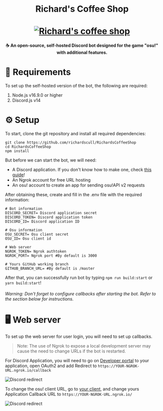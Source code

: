  <h1 align="center">Richard's Coffee Shop</h1>
<h1 align="center">
  <a href="https://www.pixiv.net/en/artworks/69208923"><img src="https://i.imgur.com/QuybZXU.png" alt="Richard's coffee shop"></a>
  
</h1>
<h4 align="center">☕ An open-source, self-hosted Discord bot designed for the game "osu!" with additional features.<h4>

# 🔧 Requirements
To set up the self-hosted version of the bot, the following are required:
1. Node.js v16.9.0 or higher
2. Discord.js v14

# ⚙️ Setup
To start, clone the git repository and install all required dependencies:
```shell
git clone https://github.com/richardscull/RichardsCoffeeShop
cd RichardsCoffeeShop
npm install
```

But before we can start the bot, we will need:
- A Discord application. If you don't know how to make one, check [this guide](https://discordjs.guide/preparations/setting-up-a-bot-application.html)!
- An Ngrok account for free URL hosting
- An osu! account to create an app for sending osu!API v2 requests

After obtaining these, create and fill in the .env file with the required information: 
```env
# Bot information
DISCORD_SECRET= Discord application secret
DISCORD_TOKEN= Discord application token
DISCORD_ID= Discord application ID

# Osu information
OSU_SECRET= Osu client secret
OSU_ID= Osu client id

# Web server
NGROK_TOKEN= Ngrok authtoken
NGROK_PORT= Ngrok port #By default is 3000

# Yours GitHub working branch
GITHUB_BRANCH_URL= #By default is /master
```

After that, you can successfully run bot by typing ```npm run build:start``` or ```yarn build:start```!
###### Warning: Don't forget to configure callbacks after starting the bot. Refer to the section below for instructions.

# 🖥️ Web server
To set up the web server for user login, you will need to set up callbacks.
> Note: The use of Ngrok to expose a local development server may cause the need to change URLs if the bot is restarted.

For Discord Application, you will need to go on [Developer portal](https://discord.com/developers/applications) to your application, open OAuth2 and add Redirect to ```https://YOUR-NGROK-URL.ngrok.io/callback```

![Discord redirect](https://i.imgur.com/CRX0nQd.png)

To change the osu! client URL, go to [your client](https://osu.ppy.sh/home/account/edit), and change yours Application Callback URL to ```https://YOUR-NGROK-URL.ngrok.io/```

![Discord redirect](https://i.imgur.com/pw4YR2Y.png)




